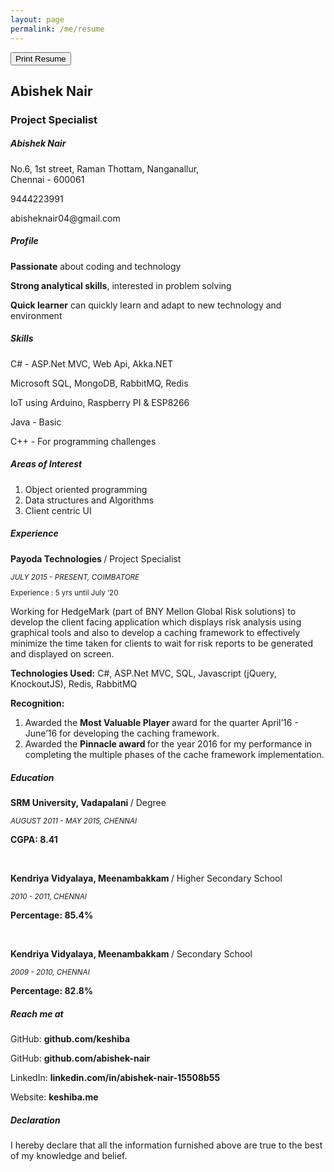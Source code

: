 ```yaml
---
layout: page
permalink: /me/resume
---
```


<script>
  window.onload = function(event) {
    var printBtn = document.querySelector(".btn-print-resume");
    printBtn.addEventListener("click", function(click_event) {
      setTimeout(function() { window.print(); }, 0);
    });
  }
</script>

<section class="resume">

  <div class="controls">
    <button class="btn-print-resume"> Print Resume </button>
  </div>

  <div class="row">
    <div class="header-pane">
      <link href="/assets/css/resume.css" rel="stylesheet">
      <h1 class="applicant-name-head highlight-color"> Abishek Nair </h1>
      <h3 class="applicant-role-head"> Project Specialist </h3>
    </div>
    <div class="details-pane">
      <h5 class="applicant-name-details">
        Abishek Nair
      </h5>
      <p>
        No.6, 1st street, Raman Thottam, Nanganallur, 
        <br />
        Chennai - 600061
      </p>
      <span class="contact-details">
        <p> 9444223991 </p>
        <p> abisheknair04@gmail.com </p>
      </span>
    </div>
  </div>

  <div class="row">
   <div class="header-pane">
    <h5> <b>Profile</b> </h5>
   </div>

   <div class="details-pane">
    <p><b>Passionate</b> about coding and technology</p>
    <p><b>Strong analytical skills</b>, interested in problem solving</p>
    <p><b>Quick learner</b> can quickly learn and adapt to new technology and environment</p>
   </div>

  </div>

  <div class="row">
   <div class="header-pane">
      <h5> <b> Skills </b> </h5>
   </div>
   <div class="details-pane">
      <p> C# - ASP.Net MVC, Web Api, Akka.NET </p>
      <p> Microsoft SQL, MongoDB, RabbitMQ, Redis </p>
      <p> IoT using Arduino, Raspberry PI & ESP8266 </p>
      <p> Java - Basic </p>
      <p> C++ - For programming challenges </p>
   </div>
  </div>

  <div class="row">
   <div class="header-pane">
      <h5> <b> Areas of Interest </b> </h5>
   </div>
   <div class="details-pane">
    <ol>
      <li> Object oriented programming </li>
      <li> Data structures and Algorithms </li>
      <li> Client centric UI </li>
    </ol>
   </div>
  </div>
  <div class="row">
   <div class="header-pane">
      <h5> <b>Experience</b> </h5>
   </div>
   <div class="details-pane">
    <p><b> Payoda Technologies </b> / Project Specialist </p>
    <small><p><i> JULY 2015 - PRESENT, COIMBATORE </i></p></small>
    <small><p> Experience : 5 yrs until July ‘20 </p></small> 
    <p> Working for HedgeMark (part of BNY Mellon Global Risk solutions) to
    develop the client facing application which displays risk analysis using
    graphical tools and also to develop a caching framework to effectively
    minimize the time taken for clients to wait for risk reports to be
    generated and displayed on screen. </p>
    <p> <b> Technologies Used:</b> C#, ASP.Net MVC, SQL, Javascript (jQuery,
    KnockoutJS), Redis, RabbitMQ </p>
    <p><b> Recognition: </b></p>
    <ol>
      <li>
        Awarded the <b> Most Valuable Player </b> award for the quarter April’16 - June’16 for developing the caching framework. 
      </li>
      <li>
        Awarded the <b> Pinnacle award </b> for the year 2016 for my performance in completing the multiple phases of the cache framework implementation.
      </li>
    </ol>
   </div>
  </div>

  <div class="row">
   <div class="header-pane">
      <h5> <b> Education </b> </h5>
   </div>
   <div class="details-pane">
    <p><b> SRM University, Vadapalani </b> / Degree </p>
    <p><small><i> AUGUST 2011 - MAY 2015, CHENNAI </i></small></p>
    <p><b> CGPA: 8.41 </b></p>
    <br />
    <p><b> Kendriya Vidyalaya, Meenambakkam </b> / Higher Secondary School </p>
    <p><small><i> 2010 - 2011, CHENNAI </i></small></p>
    <p><b> Percentage: 85.4% </b></p>
    <br />
    <p><b> Kendriya Vidyalaya, Meenambakkam </b> / Secondary School </p>
    <p><small><i> 2009 - 2010, CHENNAI </i></small></p>
    <p><b> Percentage: 82.8% </b></p>
   </div>
  </div>

  <div class="row">
   <div class="header-pane">
      <h5> <b>Reach me at</b> </h5>
   </div>
   <div class="details-pane">
    <p> GitHub: <b> github.com/keshiba </b> </p>
    <p> GitHub: <b> github.com/abishek-nair </b> </p>
    <p> LinkedIn: <b> linkedin.com/in/abishek-nair-15508b55 </b> </p>
    <p> Website: <b> keshiba.me </b> </p>

   </div>
  </div>

  <div class="row">
   <div class="header-pane">
      <h5> <b>Declaration</b> </h5>
   </div>
   <div class="details-pane">
    <p> I hereby declare that all the information furnished above are true to the best of my knowledge and belief. </p>
   </div>
  </div>
</section>